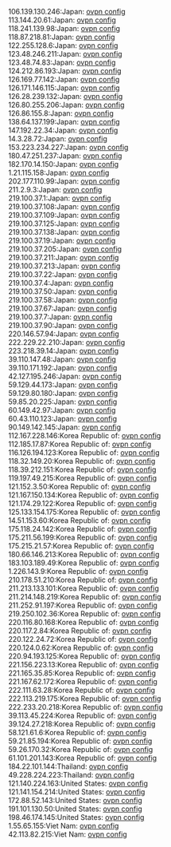 106.139.130.246:Japan: [ovpn config](vpn/106_139_130_246.ovpn)  
113.144.20.61:Japan: [ovpn config](vpn/113_144_20_61.ovpn)  
118.241.139.98:Japan: [ovpn config](vpn/118_241_139_98.ovpn)  
118.87.218.81:Japan: [ovpn config](vpn/118_87_218_81.ovpn)  
122.255.128.6:Japan: [ovpn config](vpn/122_255_128_6.ovpn)  
123.48.246.211:Japan: [ovpn config](vpn/123_48_246_211.ovpn)  
123.48.74.83:Japan: [ovpn config](vpn/123_48_74_83.ovpn)  
124.212.86.193:Japan: [ovpn config](vpn/124_212_86_193.ovpn)  
126.169.77.142:Japan: [ovpn config](vpn/126_169_77_142.ovpn)  
126.171.146.115:Japan: [ovpn config](vpn/126_171_146_115.ovpn)  
126.28.239.132:Japan: [ovpn config](vpn/126_28_239_132.ovpn)  
126.80.255.206:Japan: [ovpn config](vpn/126_80_255_206.ovpn)  
126.86.155.8:Japan: [ovpn config](vpn/126_86_155_8.ovpn)  
138.64.137.199:Japan: [ovpn config](vpn/138_64_137_199.ovpn)  
147.192.22.34:Japan: [ovpn config](vpn/147_192_22_34.ovpn)  
14.3.28.72:Japan: [ovpn config](vpn/14_3_28_72.ovpn)  
153.223.234.227:Japan: [ovpn config](vpn/153_223_234_227.ovpn)  
180.47.251.237:Japan: [ovpn config](vpn/180_47_251_237.ovpn)  
182.170.14.150:Japan: [ovpn config](vpn/182_170_14_150.ovpn)  
1.21.115.158:Japan: [ovpn config](vpn/1_21_115_158.ovpn)  
202.177.110.99:Japan: [ovpn config](vpn/202_177_110_99.ovpn)  
211.2.9.3:Japan: [ovpn config](vpn/211_2_9_3.ovpn)  
219.100.37.1:Japan: [ovpn config](vpn/219_100_37_1.ovpn)  
219.100.37.108:Japan: [ovpn config](vpn/219_100_37_108.ovpn)  
219.100.37.109:Japan: [ovpn config](vpn/219_100_37_109.ovpn)  
219.100.37.125:Japan: [ovpn config](vpn/219_100_37_125.ovpn)  
219.100.37.138:Japan: [ovpn config](vpn/219_100_37_138.ovpn)  
219.100.37.19:Japan: [ovpn config](vpn/219_100_37_19.ovpn)  
219.100.37.205:Japan: [ovpn config](vpn/219_100_37_205.ovpn)  
219.100.37.211:Japan: [ovpn config](vpn/219_100_37_211.ovpn)  
219.100.37.213:Japan: [ovpn config](vpn/219_100_37_213.ovpn)  
219.100.37.22:Japan: [ovpn config](vpn/219_100_37_22.ovpn)  
219.100.37.4:Japan: [ovpn config](vpn/219_100_37_4.ovpn)  
219.100.37.50:Japan: [ovpn config](vpn/219_100_37_50.ovpn)  
219.100.37.58:Japan: [ovpn config](vpn/219_100_37_58.ovpn)  
219.100.37.67:Japan: [ovpn config](vpn/219_100_37_67.ovpn)  
219.100.37.7:Japan: [ovpn config](vpn/219_100_37_7.ovpn)  
219.100.37.90:Japan: [ovpn config](vpn/219_100_37_90.ovpn)  
220.146.57.94:Japan: [ovpn config](vpn/220_146_57_94.ovpn)  
222.229.22.210:Japan: [ovpn config](vpn/222_229_22_210.ovpn)  
223.218.39.14:Japan: [ovpn config](vpn/223_218_39_14.ovpn)  
39.110.147.48:Japan: [ovpn config](vpn/39_110_147_48.ovpn)  
39.110.171.192:Japan: [ovpn config](vpn/39_110_171_192.ovpn)  
42.127.195.246:Japan: [ovpn config](vpn/42_127_195_246.ovpn)  
59.129.44.173:Japan: [ovpn config](vpn/59_129_44_173.ovpn)  
59.129.80.180:Japan: [ovpn config](vpn/59_129_80_180.ovpn)  
59.85.20.225:Japan: [ovpn config](vpn/59_85_20_225.ovpn)  
60.149.42.97:Japan: [ovpn config](vpn/60_149_42_97.ovpn)  
60.43.110.123:Japan: [ovpn config](vpn/60_43_110_123.ovpn)  
90.149.142.145:Japan: [ovpn config](vpn/90_149_142_145.ovpn)  
112.167.228.146:Korea Republic of: [ovpn config](vpn/112_167_228_146.ovpn)  
112.185.17.87:Korea Republic of: [ovpn config](vpn/112_185_17_87.ovpn)  
116.126.194.123:Korea Republic of: [ovpn config](vpn/116_126_194_123.ovpn)  
118.32.149.20:Korea Republic of: [ovpn config](vpn/118_32_149_20.ovpn)  
118.39.212.151:Korea Republic of: [ovpn config](vpn/118_39_212_151.ovpn)  
119.197.49.215:Korea Republic of: [ovpn config](vpn/119_197_49_215.ovpn)  
121.152.3.50:Korea Republic of: [ovpn config](vpn/121_152_3_50.ovpn)  
121.167.150.134:Korea Republic of: [ovpn config](vpn/121_167_150_134.ovpn)  
121.174.29.122:Korea Republic of: [ovpn config](vpn/121_174_29_122.ovpn)  
125.133.154.175:Korea Republic of: [ovpn config](vpn/125_133_154_175.ovpn)  
14.51.153.60:Korea Republic of: [ovpn config](vpn/14_51_153_60.ovpn)  
175.118.24.142:Korea Republic of: [ovpn config](vpn/175_118_24_142.ovpn)  
175.211.56.199:Korea Republic of: [ovpn config](vpn/175_211_56_199.ovpn)  
175.215.21.57:Korea Republic of: [ovpn config](vpn/175_215_21_57.ovpn)  
180.66.146.213:Korea Republic of: [ovpn config](vpn/180_66_146_213.ovpn)  
183.103.189.49:Korea Republic of: [ovpn config](vpn/183_103_189_49.ovpn)  
1.226.143.9:Korea Republic of: [ovpn config](vpn/1_226_143_9.ovpn)  
210.178.51.210:Korea Republic of: [ovpn config](vpn/210_178_51_210.ovpn)  
211.213.133.101:Korea Republic of: [ovpn config](vpn/211_213_133_101.ovpn)  
211.214.148.219:Korea Republic of: [ovpn config](vpn/211_214_148_219.ovpn)  
211.252.91.197:Korea Republic of: [ovpn config](vpn/211_252_91_197.ovpn)  
219.250.102.36:Korea Republic of: [ovpn config](vpn/219_250_102_36.ovpn)  
220.116.80.168:Korea Republic of: [ovpn config](vpn/220_116_80_168.ovpn)  
220.117.2.84:Korea Republic of: [ovpn config](vpn/220_117_2_84.ovpn)  
220.122.24.72:Korea Republic of: [ovpn config](vpn/220_122_24_72.ovpn)  
220.124.0.62:Korea Republic of: [ovpn config](vpn/220_124_0_62.ovpn)  
220.94.193.125:Korea Republic of: [ovpn config](vpn/220_94_193_125.ovpn)  
221.156.223.13:Korea Republic of: [ovpn config](vpn/221_156_223_13.ovpn)  
221.165.35.85:Korea Republic of: [ovpn config](vpn/221_165_35_85.ovpn)  
221.167.62.172:Korea Republic of: [ovpn config](vpn/221_167_62_172.ovpn)  
222.111.63.28:Korea Republic of: [ovpn config](vpn/222_111_63_28.ovpn)  
222.113.219.175:Korea Republic of: [ovpn config](vpn/222_113_219_175.ovpn)  
222.233.20.218:Korea Republic of: [ovpn config](vpn/222_233_20_218.ovpn)  
39.113.45.224:Korea Republic of: [ovpn config](vpn/39_113_45_224.ovpn)  
39.124.27.218:Korea Republic of: [ovpn config](vpn/39_124_27_218.ovpn)  
58.121.61.6:Korea Republic of: [ovpn config](vpn/58_121_61_6.ovpn)  
59.21.85.194:Korea Republic of: [ovpn config](vpn/59_21_85_194.ovpn)  
59.26.170.32:Korea Republic of: [ovpn config](vpn/59_26_170_32.ovpn)  
61.101.201.143:Korea Republic of: [ovpn config](vpn/61_101_201_143.ovpn)  
184.22.101.144:Thailand: [ovpn config](vpn/184_22_101_144.ovpn)  
49.228.224.223:Thailand: [ovpn config](vpn/49_228_224_223.ovpn)  
121.140.224.163:United States: [ovpn config](vpn/121_140_224_163.ovpn)  
121.141.154.214:United States: [ovpn config](vpn/121_141_154_214.ovpn)  
172.88.52.143:United States: [ovpn config](vpn/172_88_52_143.ovpn)  
191.101.130.50:United States: [ovpn config](vpn/191_101_130_50.ovpn)  
198.46.174.145:United States: [ovpn config](vpn/198_46_174_145.ovpn)  
1.55.65.155:Viet Nam: [ovpn config](vpn/1_55_65_155.ovpn)  
42.113.82.215:Viet Nam: [ovpn config](vpn/42_113_82_215.ovpn)  
